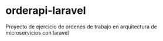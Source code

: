 # orderapi-laravel
Proyecto de ejercicio de ordenes de trabajo en arquitectura de microservicios con laravel
